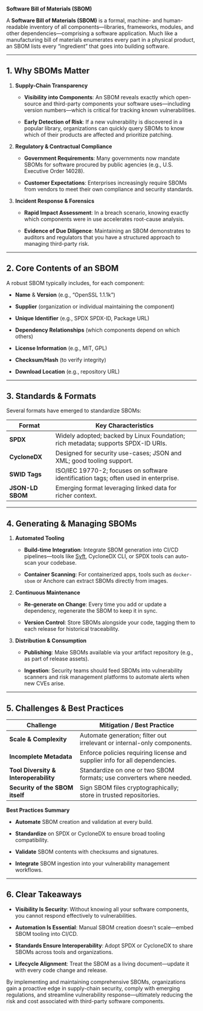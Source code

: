**Software Bill of Materials (SBOM)**

A **Software Bill of Materials (SBOM)** is a formal, machine- and human-readable inventory of all components—libraries, frameworks, modules, and other dependencies—comprising a software application. Much like a manufacturing bill of materials enumerates every part in a physical product, an SBOM lists every “ingredient” that goes into building software.

---

## 1. Why SBOMs Matter

1. **Supply-Chain Transparency**
    
    - **Visibility into Components**: An SBOM reveals exactly which open-source and third-party components your software uses—including version numbers—which is critical for tracking known vulnerabilities.
        
    - **Early Detection of Risk**: If a new vulnerability is discovered in a popular library, organizations can quickly query SBOMs to know which of their products are affected and prioritize patching.
        
2. **Regulatory & Contractual Compliance**
    
    - **Government Requirements**: Many governments now mandate SBOMs for software procured by public agencies (e.g., U.S. Executive Order 14028).
        
    - **Customer Expectations**: Enterprises increasingly require SBOMs from vendors to meet their own compliance and security standards.
        
3. **Incident Response & Forensics**
    
    - **Rapid Impact Assessment**: In a breach scenario, knowing exactly which components were in use accelerates root-cause analysis.
        
    - **Evidence of Due Diligence**: Maintaining an SBOM demonstrates to auditors and regulators that you have a structured approach to managing third-party risk.
        

---

## 2. Core Contents of an SBOM

A robust SBOM typically includes, for each component:

- **Name** & **Version** (e.g., “OpenSSL 1.1.1k”)
    
- **Supplier** (organization or individual maintaining the component)
    
- **Unique Identifier** (e.g., SPDX SPDX-ID, Package URL)
    
- **Dependency Relationships** (which components depend on which others)
    
- **License Information** (e.g., MIT, GPL)
    
- **Checksum/Hash** (to verify integrity)
    
- **Download Location** (e.g., repository URL)
    

---

## 3. Standards & Formats

Several formats have emerged to standardize SBOMs:

|**Format**|**Key Characteristics**|
|---|---|
|**SPDX**|Widely adopted; backed by Linux Foundation; rich metadata; supports SPDX-ID URIs.|
|**CycloneDX**|Designed for security use-cases; JSON and XML; good tooling support.|
|**SWID Tags**|ISO/IEC 19770-2; focuses on software identification tags; often used in enterprise.|
|**JSON-LD SBOM**|Emerging format leveraging linked data for richer context.|

---

## 4. Generating & Managing SBOMs

1. **Automated Tooling**
    
    - **Build-time Integration**: Integrate SBOM generation into CI/CD pipelines—tools like [Syft](https://github.com/anchore/syft), CycloneDX CLI, or SPDX tools can auto-scan your codebase.
        
    - **Container Scanning**: For containerized apps, tools such as `docker-sbom` or Anchore can extract SBOMs directly from images.
        
2. **Continuous Maintenance**
    
    - **Re-generate on Change**: Every time you add or update a dependency, regenerate the SBOM to keep it in sync.
        
    - **Version Control**: Store SBOMs alongside your code, tagging them to each release for historical traceability.
        
3. **Distribution & Consumption**
    
    - **Publishing**: Make SBOMs available via your artifact repository (e.g., as part of release assets).
        
    - **Ingestion**: Security teams should feed SBOMs into vulnerability scanners and risk management platforms to automate alerts when new CVEs arise.
        

---

## 5. Challenges & Best Practices

|**Challenge**|**Mitigation / Best Practice**|
|---|---|
|**Scale & Complexity**|Automate generation; filter out irrelevant or internal-only components.|
|**Incomplete Metadata**|Enforce policies requiring license and supplier info for all dependencies.|
|**Tool Diversity & Interoperability**|Standardize on one or two SBOM formats; use converters where needed.|
|**Security of the SBOM itself**|Sign SBOM files cryptographically; store in trusted repositories.|

**Best Practices Summary**

- **Automate** SBOM creation and validation at every build.
    
- **Standardize** on SPDX or CycloneDX to ensure broad tooling compatibility.
    
- **Validate** SBOM contents with checksums and signatures.
    
- **Integrate** SBOM ingestion into your vulnerability management workflows.
    

---

## 6. Clear Takeaways

- **Visibility Is Security**: Without knowing all your software components, you cannot respond effectively to vulnerabilities.
    
- **Automation Is Essential**: Manual SBOM creation doesn’t scale—embed SBOM tooling into CI/CD.
    
- **Standards Ensure Interoperability**: Adopt SPDX or CycloneDX to share SBOMs across tools and organizations.
    
- **Lifecycle Alignment**: Treat the SBOM as a living document—update it with every code change and release.
    

By implementing and maintaining comprehensive SBOMs, organizations gain a proactive edge in supply-chain security, comply with emerging regulations, and streamline vulnerability response—ultimately reducing the risk and cost associated with third-party software components.